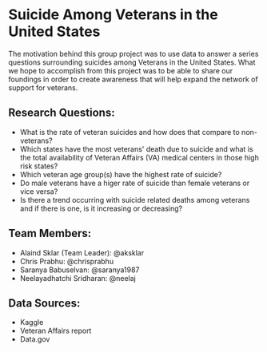 # Suicide Among Veterans in the United States
The motivation behind this group project was to use data to answer a series questions surrounding suicides among Veterans in the United States.  What we hope to accomplish from this project was to be able to share our foundings in order to create awareness that will help expand the network of support for veterans.

## Research Questions: 
* What is the rate of veteran suicides and how does that compare to non-veterans?
* Which states have the most veterans' death due to suicide and what is the total availability of Veteran Affairs (VA) medical centers in those high risk states?
* Which veteran age group(s) have the highest rate of suicide?
* Do male veterans have a higer rate of suicide than female veterans or vice versa?
* Is there a trend occurring with suicide related deaths among veterans and if there is one, is it increasing or decreasing?

## Team Members:
* Alaind Sklar (Team Leader): @aksklar
* Chris Prabhu: @chrisprabhu
* Saranya Babuselvan: @saranya1987
* Neelayadhatchi Sridharan: @neelaj

## Data Sources:
* Kaggle
* Veteran Affairs report
* Data.gov
